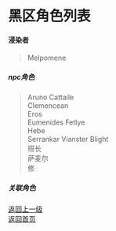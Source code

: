 # 黑区角色列表 
#### 浸染者 
> Melpomene  
  
##### npc角色 
> Aruno Cattaile  
> Clemencean  
> Eros  
> Eumenides 
> Fetlye   
> Hebe  
> Serrankar Vianster Blight  
> 班长  
> 萨麦尔  
> 修  
  
  
  
##### 关联角色
  
  
[返回上一级](https://drrlw.github.io/%E8%A7%92%E8%89%B2)  
[返回首页](https://drrlw.github.io/index)  
